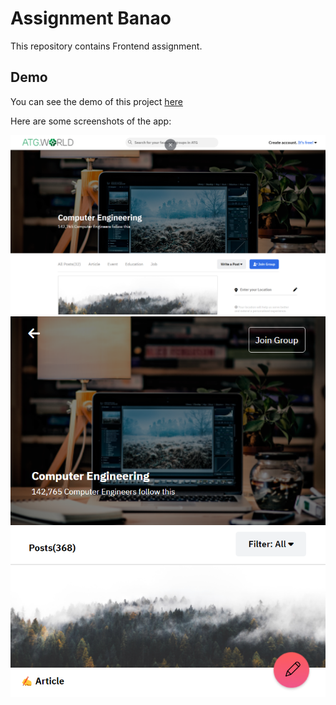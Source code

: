 # Assignment Banao

This repository contains Frontend assignment.

## Demo
You can see the demo of this project [here](https://assignment-banao-frontend.vercel.app/)

Here are some screenshots of the app:

![mobile view](screenshots/desktop.png)
![Laptop view](screenshots/mobile.png)